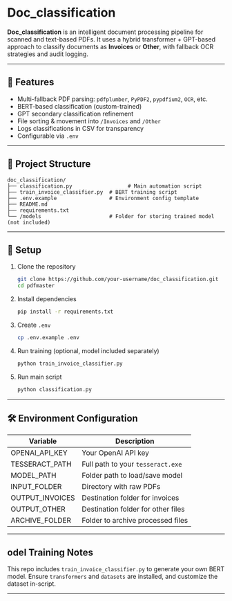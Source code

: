 # Doc_classification

**Doc_classification** is an intelligent document processing pipeline for scanned and text-based PDFs. It uses a hybrid transformer + GPT-based approach to classify documents as **Invoices** or **Other**, with fallback OCR strategies and audit logging.

---

## 🚀 Features

- Multi-fallback PDF parsing: `pdfplumber`, `PyPDF2`, `pypdfium2`, `OCR`, etc.
- BERT-based classification (custom-trained)
- GPT secondary classification refinement
- File sorting & movement into `/Invoices` and `/Other`
- Logs classifications in CSV for transparency
- Configurable via `.env`

---

## 📂 Project Structure

```
doc_classification/
├── classification.py                  # Main automation script
├── train_invoice_classifier.py  # BERT training script
├── .env.example                 # Environment config template
├── README.md
├── requirements.txt
└── /models                      # Folder for storing trained model (not included)
```

---

## 🔧 Setup

1. Clone the repository  
   ```bash
   git clone https://github.com/your-username/doc_classification.git
   cd pdfmaster
   ```

2. Install dependencies  
   ```bash
   pip install -r requirements.txt
   ```

3. Create `.env`  
   ```bash
   cp .env.example .env
   ```

4. Run training (optional, model included separately)  
   ```bash
   python train_invoice_classifier.py
   ```

5. Run main script  
   ```bash
   python classification.py
   ```

---

## 🛠️ Environment Configuration

| Variable            | Description                           |
|---------------------|---------------------------------------|
| OPENAI_API_KEY      | Your OpenAI API key                   |
| TESSERACT_PATH      | Full path to your `tesseract.exe`     |
| MODEL_PATH          | Folder path to load/save model        |
| INPUT_FOLDER        | Directory with raw PDFs               |
| OUTPUT_INVOICES     | Destination folder for invoices       |
| OUTPUT_OTHER        | Destination folder for other files    |
| ARCHIVE_FOLDER      | Folder to archive processed files     |

---

## odel Training Notes

This repo includes `train_invoice_classifier.py` to generate your own BERT model.
Ensure `transformers` and `datasets` are installed, and customize the dataset in-script.

---
